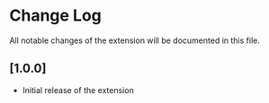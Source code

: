 # Change Log

All notable changes of the extension will be documented in this file.

## [1.0.0]
- Initial release of the extension